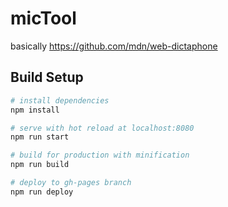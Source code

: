# micTool

basically https://github.com/mdn/web-dictaphone
## Build Setup

``` bash
# install dependencies
npm install

# serve with hot reload at localhost:8080
npm run start

# build for production with minification
npm run build

# deploy to gh-pages branch
npm run deploy
```
